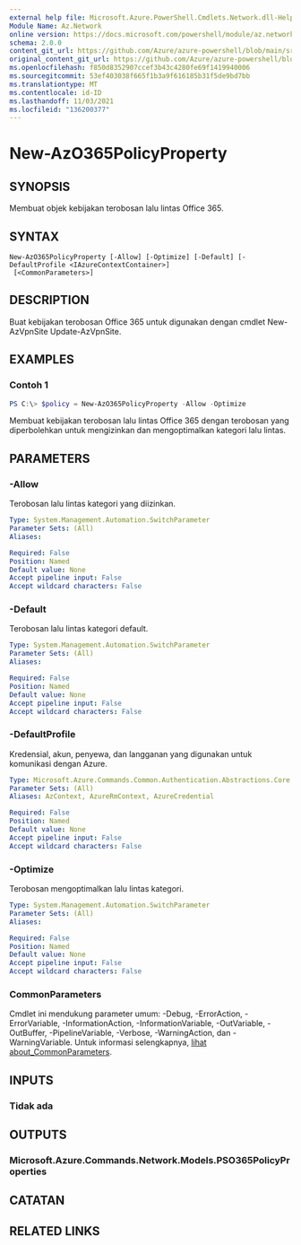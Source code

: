 ```yaml
---
external help file: Microsoft.Azure.PowerShell.Cmdlets.Network.dll-Help.xml
Module Name: Az.Network
online version: https://docs.microsoft.com/powershell/module/az.network/new-azo365policyproperty
schema: 2.0.0
content_git_url: https://github.com/Azure/azure-powershell/blob/main/src/Network/Network/help/New-AzO365PolicyProperty.md
original_content_git_url: https://github.com/Azure/azure-powershell/blob/main/src/Network/Network/help/New-AzO365PolicyProperty.md
ms.openlocfilehash: f850d8352907ccef3b43c4280fe69f1419940006
ms.sourcegitcommit: 53ef403038f665f1b3a9f616185b31f5de9bd7bb
ms.translationtype: MT
ms.contentlocale: id-ID
ms.lasthandoff: 11/03/2021
ms.locfileid: "136200377"
---
```

# New-AzO365PolicyProperty

## SYNOPSIS
Membuat objek kebijakan terobosan lalu lintas Office 365.

## SYNTAX

```
New-AzO365PolicyProperty [-Allow] [-Optimize] [-Default] [-DefaultProfile <IAzureContextContainer>]
 [<CommonParameters>]
```

## DESCRIPTION
Buat kebijakan terobosan Office 365 untuk digunakan dengan cmdlet New-AzVpnSite Update-AzVpnSite.
## EXAMPLES

### Contoh 1
```powershell
PS C:\> $policy = New-AzO365PolicyProperty -Allow -Optimize
```

Membuat kebijakan terobosan lalu lintas Office 365 dengan terobosan yang diperbolehkan untuk mengizinkan dan mengoptimalkan kategori lalu lintas.

## PARAMETERS

### -Allow
Terobosan lalu lintas kategori yang diizinkan.

```yaml
Type: System.Management.Automation.SwitchParameter
Parameter Sets: (All)
Aliases:

Required: False
Position: Named
Default value: None
Accept pipeline input: False
Accept wildcard characters: False
```

### -Default
Terobosan lalu lintas kategori default.

```yaml
Type: System.Management.Automation.SwitchParameter
Parameter Sets: (All)
Aliases:

Required: False
Position: Named
Default value: None
Accept pipeline input: False
Accept wildcard characters: False
```

### -DefaultProfile
Kredensial, akun, penyewa, dan langganan yang digunakan untuk komunikasi dengan Azure.

```yaml
Type: Microsoft.Azure.Commands.Common.Authentication.Abstractions.Core.IAzureContextContainer
Parameter Sets: (All)
Aliases: AzContext, AzureRmContext, AzureCredential

Required: False
Position: Named
Default value: None
Accept pipeline input: False
Accept wildcard characters: False
```

### -Optimize
Terobosan mengoptimalkan lalu lintas kategori.

```yaml
Type: System.Management.Automation.SwitchParameter
Parameter Sets: (All)
Aliases:

Required: False
Position: Named
Default value: None
Accept pipeline input: False
Accept wildcard characters: False
```

### CommonParameters
Cmdlet ini mendukung parameter umum: -Debug, -ErrorAction, -ErrorVariable, -InformationAction, -InformationVariable, -OutVariable, -OutBuffer, -PipelineVariable, -Verbose, -WarningAction, dan -WarningVariable. Untuk informasi selengkapnya, [lihat about_CommonParameters](http://go.microsoft.com/fwlink/?LinkID=113216).

## INPUTS

### Tidak ada

## OUTPUTS

### Microsoft.Azure.Commands.Network.Models.PSO365PolicyProperties

## CATATAN

## RELATED LINKS
